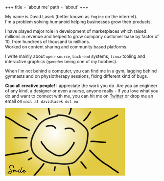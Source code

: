 +++
title = 'about me'
path = 'about'
+++

My name is David Lasek (better known as `fogine` on the internet).  
I'm a problem solving humanoid helping businesses grow their products.  

I have played major role in development of marketplaces which raised millions in revenue and helped to grow company customer base by factor of 10, from hundreds of thousand to millions.  
Worked on content sharing and community based platforms.  

I write mainly about `open-source`, `back-end` systems, `linux` tooling and interactive graphics (`gamedev` being one of my hobbies).  

When I'm not behind a computer, you can find me in a gym, lagging behind gymnasts and on physiotherapy sessions, fixing different kind of bugs.  

**Ciao all creative people!** I appreciate the work you do. Are you an engineer of any kind, a designer or even a nurse, anyone really - If you love what you do and want to connect with me, you can hit me on [Twitter](https://twitter.com/david_lasek) or drop me an email on `mail at davidlasek dot eu`

![Remember to smile :)](/images/smile.jpg)
